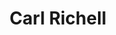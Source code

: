 ---
avatar: /images/people/carl-richell.jpg
avatar_small: /images/people/carl-richell_small.jpg
bio: Founder and CEO of System76. Maker of Linux computers and Pop!_OS.
homepage: https://system76.com/
instagram: null
linkedin: null
title: Carl Richell
twitter: https://twitter.com/carlrichell
type: guest
username: carl-richell
youtube: null
---